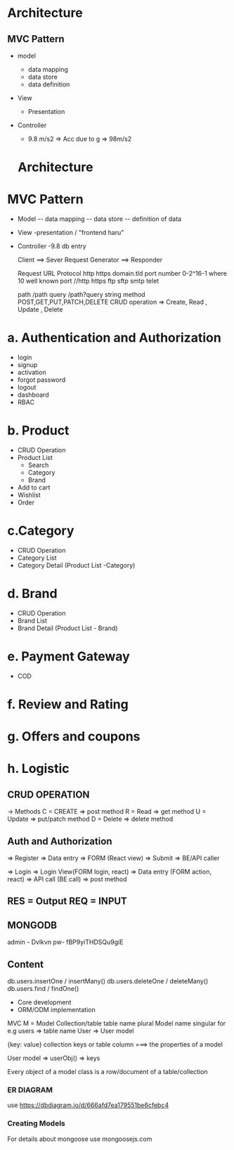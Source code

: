 # Architecture
## MVC Pattern
- model 
  - data mapping
  - data store
  - data definition
- View
  - Presentation
- Controller
  - 9.8 m/s2 => Acc due to g => 98m/s2


  # Architecture
# MVC Pattern
- Model
  -- data mapping
  -- data store
  -- definition of data
- View
  -presentation / "frontend haru"
- Controller
  -9.8 db entry

  Client ==> Sever
  Request Generator ==> Responder

  Request
  URL
  Protocol http https
  domain.tld
  port number 0-2^16-1 where 10 well known port
  //http https ftp sftp smtp telet

  path    /path
  query   /path?query string
  method  POST,GET,PUT,PATCH,DELETE
          CRUD operation => Create, Read , Update , Delete

# a. Authentication and Authorization
 - login 
 - signup
 - activation
 - forgot password
 - logout
 - dashboard
 - RBAC

# b. Product
  - CRUD Operation
  - Product List
      - Search
      - Category
      - Brand
  - Add to cart
  - Wishlist
  - Order

# c.Category
  - CRUD Operation
  - Category List
  - Category Detail (Product List -Category)

# d. Brand
  - CRUD Operation
  - Brand List
  - Brand Detail (Product List - Brand)

# e. Payment Gateway
  - COD

# f. Review and Rating
# g. Offers and coupons
# h. Logistic

## CRUD OPERATION
-> Methods
C = CREATE => post method
R = Read => get method
U = Update => put/patch method
D = Delete => delete method

## Auth and Authorization
=> Register
   => Data entry => FORM (React view)
     => Submit
       => BE/API caller
 
=> Login
 => Login View(FORM login, react)
    => Data entry (FORM action, react)
      => API call (BE call)
        => post method

## RES = Output REQ = INPUT


## MONGODB
admin - Dvlkvn
pw- fBP9yiTHDSQu9giE

## Content
db.users.insertOne / insertMany()
db.users.deleteOne / deleteMany()
db.users.find / findOne()

- Core development
- ORM/ODM implementation


MVC
M = Model
Collection/table
    table name plural
    Model name singular
    for e.g
        users => table name
        User => User model

{key: value}
collection keys or table column
===> the properties of a model

User model => userObj() => keys

Every object of a model class is a row/document of a table/collection

### ER DIAGRAM
 use https://dbdiagram.io/d/666afd7ea179551be6cfebc4

### Creating Models 

For details about mongoose 
use mongoosejs.com